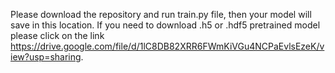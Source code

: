 Please download the repository and run train.py file, then your model will save in this location. If you need to download .h5 or .hdf5 pretrained model please click on the link https://drive.google.com/file/d/1lC8DB82XRR6FWmKiVGu4NCPaEvlsEzeK/view?usp=sharing.